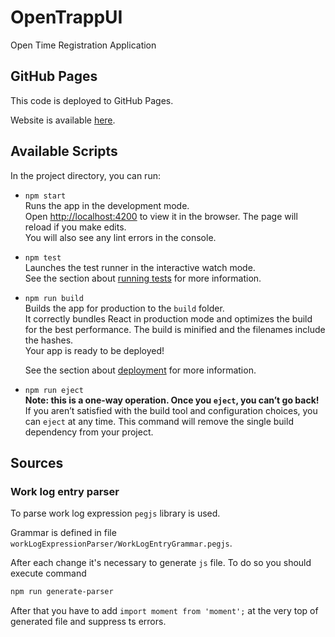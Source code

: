 # OpenTrappUI
Open Time Registration Application

## GitHub Pages
This code is deployed to GitHub Pages.

Website is available [here](https://pragmatists.github.io/open-trapp-ui/).

## Available Scripts

In the project directory, you can run:

- `npm start`  
    Runs the app in the development mode.<br>
    Open [http://localhost:4200](http://localhost:4200) to view it in the browser.
    The page will reload if you make edits.<br>
    You will also see any lint errors in the console.

- `npm test`  
    Launches the test runner in the interactive watch mode.<br>
    See the section about [running tests](https://facebook.github.io/create-react-app/docs/running-tests) for more information.

- `npm run build`  
    Builds the app for production to the `build` folder.<br>
    It correctly bundles React in production mode and optimizes the build for the best performance.
    The build is minified and the filenames include the hashes.<br>
    Your app is ready to be deployed!
    
    See the section about [deployment](https://facebook.github.io/create-react-app/docs/deployment) for more information.

- `npm run eject`  
    **Note: this is a one-way operation. Once you `eject`, you can’t go back!**
    If you aren’t satisfied with the build tool and configuration choices, you can `eject` at any time. 
    This command will remove the single build dependency from your project.
    
## Sources

### Work log entry parser
To parse work log expression `pegjs` library is used.

Grammar is defined in file `workLogExpressionParser/WorkLogEntryGrammar.pegjs`.

After each change it's necessary to generate `js` file. To do so you should execute command 
```bash
npm run generate-parser
```

After that you have to add `import moment from 'moment';` at the very top of generated file and suppress ts errors. 

